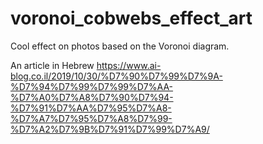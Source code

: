 # voronoi_cobwebs_effect_art

Cool effect on photos based on the Voronoi diagram.

An article in Hebrew
https://www.ai-blog.co.il/2019/10/30/%D7%90%D7%99%D7%9A-%D7%94%D7%99%D7%99%D7%AA-%D7%A0%D7%A8%D7%90%D7%94-%D7%91%D7%AA%D7%95%D7%A8-%D7%A7%D7%95%D7%A8%D7%99-%D7%A2%D7%9B%D7%91%D7%99%D7%A9/
